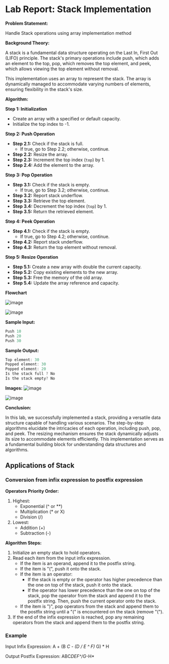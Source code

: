 # Lab Report: Stack Implementation

**Problem Statement:**

Handle Stack operations using array implementation method

**Background Theory:**

A stack is a fundamental data structure operating on the Last In, First Out (LIFO) principle. The stack's primary operations include push, which adds an element to the top, pop, which removes the top element, and peek, which allows viewing the top element without removal.

This implementation uses an array to represent the stack. The array is dynamically managed to accommodate varying numbers of elements, ensuring flexibility in the stack's size.

**Algorithm:**

**Step 1: Initialization**

- Create an array with a specified or default capacity.
- Initialize the top index to -1.

**Step 2: Push Operation**

- **Step 2.1:** Check if the stack is full.
  - If true, go to Step 2.2; otherwise, continue.
- **Step 2.2:** Resize the array.
- **Step 2.3:** Increment the top index (`top`) by 1.
- **Step 2.4:** Add the element to the array.

**Step 3: Pop Operation**

- **Step 3.1:** Check if the stack is empty.
  - If true, go to Step 3.2; otherwise, continue.
- **Step 3.2:** Report stack underflow.
- **Step 3.3:** Retrieve the top element.
- **Step 3.4:** Decrement the top index (`top`) by 1.
- **Step 3.5:** Return the retrieved element.

**Step 4: Peek Operation**

- **Step 4.1:** Check if the stack is empty.
  - If true, go to Step 4.2; otherwise, continue.
- **Step 4.2:** Report stack underflow.
- **Step 4.3:** Return the top element without removal.

**Step 5: Resize Operation**

- **Step 5.1:** Create a new array with double the current capacity.
- **Step 5.2:** Copy existing elements to the new array.
- **Step 5.3:** Free the memory of the old array.
- **Step 5.4:** Update the array reference and capacity.

**Flowchart**

![image](https://github.com/seamoonpandey/4th-sem-DSA-lab/assets/115852972/f7e4a5fa-7e92-494d-80ea-86cb0f59e7dc)

![image](https://github.com/seamoonpandey/4th-sem-DSA-lab/assets/115852972/4b5641ae-f16a-4f06-a78f-c705f21113ee)

**Sample Input:**

```C++
Push 10
Push 20
Push 30
```

**Sample Output:**

```C++
Top element: 30
Popped element: 30
Popped element: 20
Is the stack full ? No
Is the stack empty? No
```

**Images:**
![image](https://github.com/seamoonpandey/4th-sem-DSA-lab/assets/115852972/49fa5015-571e-4dae-96a9-c07ff7c0d731)

![image](https://github.com/seamoonpandey/4th-sem-DSA-lab/assets/115852972/aa0be846-1e35-47dc-8c27-3849639b6006)

**Conclusion:**

In this lab, we successfully implemented a stack, providing a versatile data structure capable of handling various scenarios. The step-by-step algorithms elucidate the intricacies of each operation, including push, pop, and peek. The resizing mechanism ensures the stack dynamically adjusts its size to accommodate elements efficiently. This implementation serves as a fundamental building block for understanding data structures and algorithms.

## Applications of Stack

### Conversion from infix expression to postfix expression

**Operators Priority Order:**

1. Highest:
   - Exponential (^ or **)
   - Multiplication (* or X)
   - Division (/)
2. Lowest:
   - Addition (+)
   - Subtraction (-)

**Algorithm Steps:**

1. Initialize an empty stack to hold operators.
2. Read each item from the input infix expression.
   - If the item is an operand, append it to the postfix string.
   - If the item is "(", push it onto the stack.
   - If the item is an operator:
     - If the stack is empty or the operator has higher precedence than the one on top of the stack, push it onto the stack.
     - If the operator has lower precedence than the one on top of the stack, pop the operator from the stack and append it to the postfix string. Then, push the current operator onto the stack.
   - If the item is ")", pop operators from the stack and append them to the postfix string until a "(" is encountered on the stack (remove "(").
3. If the end of the infix expression is reached, pop any remaining operators from the stack and append them to the postfix string.

### Example

Input Infix Expression: A + (B *C - (D / E ^ F)* G) * H

Output Postfix Expression: ABC*DEF^/G*-H*
